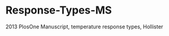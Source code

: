 Response-Types-MS
=================

2013 PlosOne Manuscript, temperature response types, Hollister
